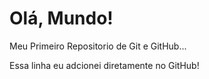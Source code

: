 # Olá, Mundo!
 Meu Primeiro Repositorio de Git e GitHub...
 
 Essa linha eu adcionei diretamente no GitHub!


